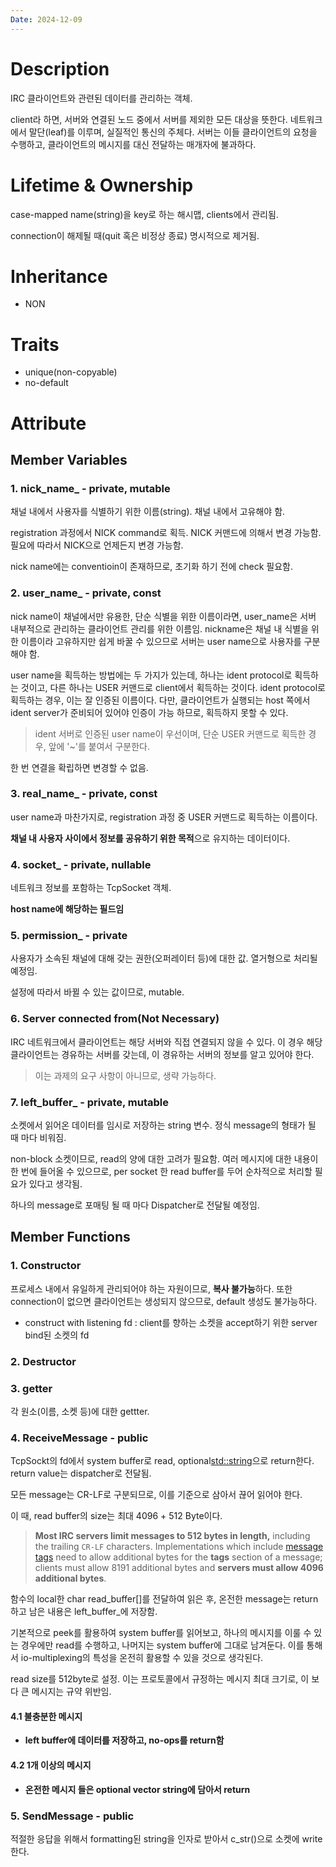 ```yaml
---
Date: 2024-12-09
---
```

# Description
IRC 클라이언트와 관련된 데이터를 관리하는 객체. 

client라 하면, 서버와 연결된 노드 중에서 서버를 제외한 모든 대상을 뜻한다. 네트워크에서 말단(leaf)를 이루며, 실질적인 통신의 주체다. 서버는 이들 클라이언트의 요청을 수행하고, 클라이언트의 메시지를 대신 전달하는 매개자에 불과하다.

# Lifetime & Ownership
case-mapped name(string)을 key로 하는 해시맵, clients에서 관리됨.

connection이 해제될 때(quit 혹은 비정상 종료) 명시적으로 제거됨.

# Inheritance
- NON

# Traits
- unique(non-copyable)
- no-default
# Attribute

## Member Variables

### 1. nick_name_ - private, mutable 
채널 내에서 사용자를 식별하기 위한 이름(string). 채널 내에서 고유해야 함.

registration 과정에서 NICK command로 획득.  NICK 커맨드에 의해서 변경 가능함.
필요에 따라서 NICK으로 언제든지 변경 가능함. 

nick name에는 conventioin이 존재하므로, 초기화 하기 전에 check 필요함.
### 2. user_name_ - private, const
nick name이 채널에서만 유용한, 단순 식별을 위한 이름이라면, user_name은 서버 내부적으로 관리하는 클라이언트 관리를 위한 이름임.  nickname은 채널 내 식별을 위한 이름이라 고유하지만 쉽게 바꿀 수 있으므로 서버는 user name으로 사용자를 구분해야 함.

user name을 획득하는 방법에는 두 가지가 있는데, 하나는 ident protocol로 획득하는 것이고, 다른 하나는 USER 커맨드로 client에서 획득하는 것이다. ident protocol로 획득하는 경우, 이는 잘 인증된 이름이다. 다만, 클라이언트가 실행되는 host 쪽에서 ident server가 준비되어 있어야 인증이 가능 하므로, 획득하지 못할 수 있다. 

> ident 서버로 인증된 user name이 우선이며, 단순 USER 커맨드로 획득한 경우, 앞에 '~'를 붙여서 구분한다. 

한 번 연결을 확립하면 변경할 수 없음. 
### 3. real_name_ - private, const
user name과 마찬가지로, registration 과정 중 USER 커맨드로 획득하는 이름이다.

**채널 내 사용자 사이에서 정보를 공유하기 위한 목적**으로 유지하는 데이터이다.
### 4. socket_ - private, nullable
네트워크 정보를 포함하는 TcpSocket 객체.

**host name에 해당하는 필드임**

### 5. permission_ - private
사용자가 소속된 채널에 대해 갖는 권한(오퍼레이터 등)에 대한 값. 열거형으로 처리될 예정임.  

설정에 따라서 바뀔 수 있는 값이므로, mutable.

### 6. Server connected from(Not Necessary)
IRC 네트워크에서 클라이언트는 해당 서버와 직접 연결되지 않을 수 있다. 이 경우 해당 클라이언트는 경유하는 서버를 갖는데, 이 경유하는 서버의 정보를 알고 있어야 한다. 

> 이는 과제의 요구 사항이 아니므로, 생략 가능하다.

### 7. left_buffer_ - private, mutable
소켓에서 읽어온 데이터를 임시로 저장하는 string 변수. 정식 message의 형태가 될 때 마다 비워짐.

non-block 소켓이므로, read의 양에 대한 고려가 필요함. 여러 메시지에 대한 내용이 한 번에 들어올 수 있으므로, per socket 한 read buffer를 두어 순차적으로 처리할 필요가 있다고 생각됨. 

하나의 message로 포매팅 될 때 마다 Dispatcher로 전달될 예정임.
## Member Functions

### 1. Constructor
프로세스 내에서 유일하게 관리되어야 하는 자원이므로, **복사 불가능**하다. 또한 connection이 없으면 클라이언트는 생성되지 않으므로, default 생성도 불가능하다.

- construct with listening fd : client를 향하는 소켓을 accept하기 위한 server bind된 소켓의 fd
### 2. Destructor

### 3. getter
각 원소(이름, 소켓 등)에 대한 gettter.

### 4. ReceiveMessage - public

TcpSockt의 fd에서 system buffer로 read, optional<std::string>으로 return한다. return value는 dispatcher로 전달됨. 

모든 message는 CR-LF로 구분되므로, 이를 기준으로 삼아서 끊어 읽어야 한다.

이 때, read buffer의 size는 최대 4096 + 512 Byte이다.

>**Most IRC servers limit messages to 512 bytes in length,** including the trailing `CR-LF` characters. Implementations which include [message tags](https://ircv3.net/specs/extensions/message-tags.html) need to allow additional bytes for the **tags** section of a message; clients must allow 8191 additional bytes and **servers must allow 4096 additional bytes**.

함수의 local한 char read_buffer[]를 전달하여 읽은 후, 온전한 message는 return하고 남은 내용은 left_buffer_에 저장함.

기본적으로 peek를 활용하여 system buffer를 읽어보고, 하나의 메시지를 이룰 수 있는 경우에만 read를 수행하고, 나머지는 system buffer에 그대로 남겨둔다. 이를 통해서 io-multiplexing의 특성을 온전히 활용할 수 있을 것으로 생각된다.

read size를 512byte로 설정. 이는 프로토콜에서 규정하는 메시지 최대 크기로, 이 보다 큰 메시지는 규약 위반임. 
#### 4.1 불충분한 메시지
- **left buffer에 데이터를 저장하고, no-ops를 return함**

#### 4.2 1개 이상의 메시지
- **온전한 메시지 들은 optional vector string에 담아서 return**

### 5. SendMessage - public

적절한 응답을 위해서 formatting된 string을 인자로 받아서 c_str()으로 소켓에 write한다.